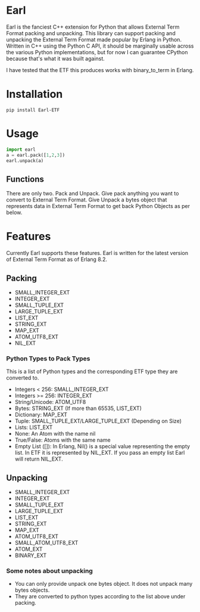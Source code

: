 # Earl
Earl is the fanciest C++ extension for Python that allows External Term Format packing and unpacking.
This library can support packing and unpacking the External Term Format made popular by Erlang in Python. Written in C++ using the Python C API, it should be
marginally usable across the various Python implementations, but for now I can guarantee CPython because that's what it was built against.

I have tested that the ETF this produces works with binary_to_term in Erlang.

# Installation
```
pip install Earl-ETF
```

# Usage
```Python
import earl
a = earl.pack([1,2,3])
earl.unpack(a)
```
## Functions
There are only two. Pack and Unpack. Give pack anything you want to convert to External Term Format. Give Unpack a bytes object that represents data in External Term Format to get back Python Objects as per below.

# Features
Currently Earl supports these features. Earl is written for the latest version of External Term Format as of Erlang 8.2.

## Packing
* SMALL_INTEGER_EXT
* INTEGER_EXT
* SMALL_TUPLE_EXT
* LARGE_TUPLE_EXT
* LIST_EXT
* STRING_EXT
* MAP_EXT
* ATOM_UTF8_EXT
* NIL_EXT

### Python Types to Pack Types
This is a list of Python types and the corresponding ETF type they are converted to.

* Integers < 256: SMALL_INTEGER_EXT
* Integers >= 256: INTEGER_EXT
* String/Unicode: ATOM_UTF8
* Bytes: STRING_EXT (If more than 65535, LIST_EXT)
* Dictionary: MAP_EXT
* Tuple: SMALL_TUPLE_EXT/LARGE_TUPLE_EXT (Depending on Size)
* Lists: LIST_EXT
* None: An Atom with the name nil
* True/False: Atoms with the same name
* Empty List ([]): In Erlang, Nil() is a special value representing the empty list. In ETF it is represented by NIL_EXT. If you pass an empty list Earl will return NIL_EXT.

## Unpacking
* SMALL_INTEGER_EXT
* INTEGER_EXT
* SMALL_TUPLE_EXT
* LARGE_TUPLE_EXT
* LIST_EXT
* STRING_EXT
* MAP_EXT
* ATOM_UTF8_EXT
* SMALL_ATOM_UTF8_EXT
* ATOM_EXT
* BINARY_EXT

### Some notes about unpacking
* You can only provide unpack one bytes object. It does not unpack many bytes objects.
* They are converted to python types according to the list above under packing.
